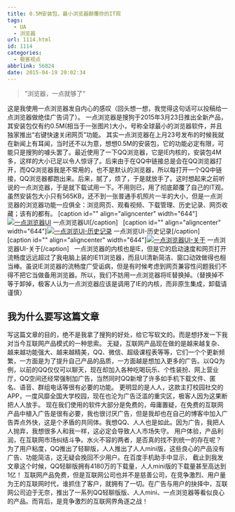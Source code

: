 ```yaml
---
title: 0.5M安装包，最小浏览器颠覆你的IT观
tags:
  - UA
  - 浏览器
url: 1114.html
id: 1114
categories:
  - 极客视点
abbrlink: 56824
date: 2015-04-19 20:02:34
---
```


> ”浏览器，一点就够了“

这是我使用一点浏览器发自内心的感叹（回头想一想，我觉得这句话可以投稿给一点浏览器做绝佳广告词了）。 一点浏览器是搜狗于2015年3月23日推出全新产品，其安装包仅有约0.5M(相当于一张图片)大小，号称全球最小的浏览器软件，并且独家推出“右键快速关闭网页”功能。 其实一点浏览器在上月23号发布的时候我就在新闻上有耳闻，当时还不以为意，想想0.5M的安装包，它的功能必定有限，可能只是搜狗的噱头罢了。最近使用了一下QQ浏览器，它是IE内核的，安装包4M多，这样的大小已足以令人惊讶了。后来由于在QQ中链接总是会在QQ浏览器打开，而QQ浏览器我是不常用的，也不是默认的浏览器，所以每打开一个QQ中链接，QQ浏览器都跑出来。后来，腻了，烦了，于是就放手了。这时想起来之前听说的一点浏览器，于是就下载试用一下。不用则已，用了彻底颠覆了自己的IT观。 虽然安装包大小只有565KB，还不到一张普通手机照片一半的大小，但是一点浏览器的浏览器功能一应俱全：浏览网页、观看视频、下载管理、历史记录、网页收藏；该有的都有。 \[caption id="" align="aligncenter" width="644"\][![一点浏览器UI](http://wangbaiyuan.cn/wp-content/uploads/2015/04/image_thumb5.png "一点浏览器UI")](http://wangbaiyuan.cn/wp-content/uploads/2015/04/image5.png) 一点浏览器UI\[/caption\]   \[caption id="" align="aligncenter" width="644"\][![一点浏览UI-历史记录](http://wangbaiyuan.cn/wp-content/uploads/2015/04/image_thumb6.png "一点浏览UI-历史记录")](http://wangbaiyuan.cn/wp-content/uploads/2015/04/image6.png) 一点浏览UI-历史记录\[/caption\]     \[caption id="" align="aligncenter" width="644"\][![一点浏览器UI-关于](http://wangbaiyuan.cn/wp-content/uploads/2015/04/image_thumb7.png "一点浏览器UI")](http://wangbaiyuan.cn/wp-content/uploads/2015/04/image7.png) 一点浏览器UI-关于\[/caption\]   一点浏览器的内核也是IE，但是它的启动速度和网页打开流畅度远远超过了我电脑上装的IE11浏览器，而且UI清新简洁、窗口动效做得也相当棒。虽说IE浏览器的流畅度广受诟病，但是有时候考虑到网页兼容性问题我们不得不把它当做备用浏览器。所以，我们不妨用一点浏览器将IE替换掉。（替换掉不等于卸掉，极客人认为一点浏览器应该是调用了IE的内核，而非原生集成，卸载请谨慎）

我为什么要写这篇文章
----------

写这篇文章的目的，绝不是我拿了搜狗的好处，给它写软文的。而是想抒发一下我对当今互联网产品模式的一种思索。 无疑，互联网产品现在做的是越来越复杂、越来越功能强大、越来越精美，QQ、微信、超级课程表等等，它们一个个更新频繁，一方面是为了提升自己产品的品质，一方面越是想加入更多的广告。以QQ为例，以前的QQ仅仅可以聊天，现在却加入各种吃喝玩乐、个性装扮、网上营业厅，QQ空间还经常强制加广告，当然同时QQ新增了许多如手机下载文件、匿名、语音、群组电话等很有必要的功能。 更明显的是人人，这款主打校园社交的APP，一度风靡全国大学校园，现在也沦为广告泛滥的重灾区，极客人因为这果断把人人放手。 现在我们使用的软件大部分是免费的，毋庸置疑，在免费的互联网产品中植入广告是很有必要，我也很讨厌广告，但是我却也在自己的博客中加入广告弄点外快，这是个矛盾的共同体。我想QQ、人人也是如此。因为广告，我把人人抛弃，我想很多人和我一样，这必定会导致人人市场失守。 用户体验，产品利润，在互联网市场纠结斗争。水火不容的两者，是否真的找不到统一的存在呢？ 为了用户粘度，QQ推出了轻聊版，人人推出了人人mini版，这些良心的产品没有广告、功能简洁，这无疑会挽回不少用户。在百度手机助手中显示， 截止到我发文章这个时候，QQ轻聊版拥有4180万的下载量，人人mini版的下载量甚至高达到1亿！ 互联网产品免费，但是互联网公司也并不是慈善公司，在竞争激烈、用户量为王的互联网时代，谁抓住了客户，就拥有了一切。在广告与用户的抉择中，互联网公司迫于无奈，推出了一系列QQ轻聊版版、人人mini、一点浏览器等看似良心的产品。而背后，是竞争激烈的互联网界角逐之战！